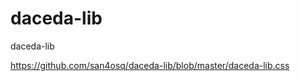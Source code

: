 daceda-lib
==========

daceda-lib

https://github.com/san4osq/daceda-lib/blob/master/daceda-lib.css

